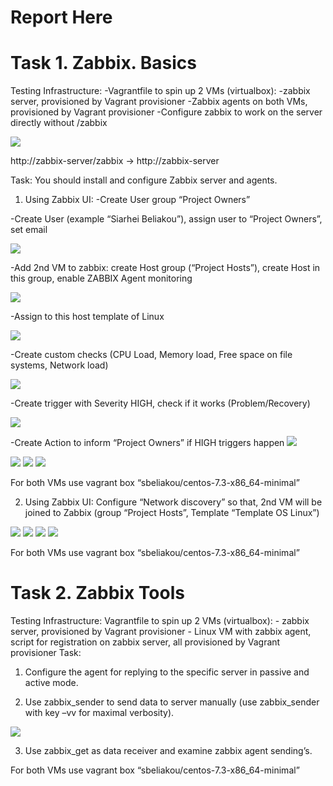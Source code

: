 # Report Here

# Task 1. Zabbix. Basics

Testing Infrastructure:
-Vagrantfile to spin up 2 VMs (virtualbox):
-zabbix server, provisioned by Vagrant provisioner
-Zabbix agents on both VMs, provisioned by Vagrant provisioner
-Configure zabbix to work on the server directly without /zabbix

<img src="pictures/Screenshot from 2017-07-24 23-08-49.png">

http://zabbix-server/zabbix -> http://zabbix-server

Task:
You should install and configure Zabbix server and agents.

1. Using Zabbix UI:
-Create User group “Project Owners”

-Create User (example “Siarhei Beliakou”), assign user to “Project Owners”, set email

<img src="pictures/Screenshot from 2017-07-24 19-36-43.png">

-Add 2nd VM to zabbix: create Host group (“Project Hosts”), create Host in this group, enable ZABBIX Agent monitoring

<img src="pictures/Screenshot from 2017-07-24 19-47-41.png">

-Assign to this host template of Linux

<img src="pictures/Screenshot from 2017-07-24 19-49-27.png">

-Create custom checks (CPU Load, Memory load, Free space on file systems, Network load)

<img src="pictures/Screenshot from 2017-07-24 23-13-57.png">

-Create trigger with Severity HIGH, check if it works (Problem/Recovery)

<img src="pictures/Screenshot from 2017-07-24 23-16-36.png">




-Create Action to inform “Project Owners” if HIGH triggers happen
<img src="pictures/Screenshot from 2017-07-24 22-02-51.png">

<img src="pictures/Screenshot from 2017-07-24 21-00-20.png">

<img src="pictures/Screenshot from 2017-07-24 22-43-20.png">

<img src="pictures/Screenshot from 2017-07-24 22-57-42.png">

For both VMs use vagrant box “sbeliakou/centos-7.3-x86_64-minimal”

2. Using Zabbix UI:
Configure “Network discovery” so that, 2nd VM will be joined to Zabbix (group “Project Hosts”, Template “Template OS Linux”)

<img src="pictures/Screenshot from 2017-07-24 20-35-40.png">

<img src="pictures/Screenshot from 2017-07-24 20-35-50.png">

<img src="pictures/Screenshot from 2017-07-24 20-35-31.png">

<img src="pictures/Screenshot from 2017-07-24 20-35-10.png">


For both VMs use vagrant box “sbeliakou/centos-7.3-x86_64-minimal”



# Task 2. Zabbix Tools
Testing Infrastructure:
Vagrantfile to spin up 2 VMs (virtualbox):
    - zabbix server, provisioned by Vagrant provisioner
    - Linux VM with zabbix agent, script for registration on zabbix server, all provisioned by Vagrant provisioner
Task:
1. Configure the agent for replying to the specific server in passive and active mode.

2. Use zabbix_sender to send data to server manually (use zabbix_sender with key –vv for maximal verbosity).

<img src="pictures/Screenshot from 2017-07-24 23-32-12.png">

3. Use zabbix_get as data receiver and examine zabbix agent sending’s.



For both VMs use vagrant box “sbeliakou/centos-7.3-x86_64-minimal”

